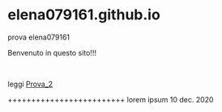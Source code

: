 # elena079161.github.io
prova elena079161 
<p>Benvenuto in questo sito!!!</p><br>
<p>leggi <a href='Prova_2.pdf'>Prova_2</a></p>
+++++++++++++++++++++++++
lorem ipsum 
10 dec. 2020
